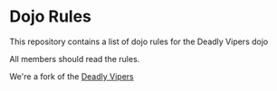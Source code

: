 Dojo Rules
==========

This repository contains a list of dojo rules for the Deadly Vipers dojo

All members should read the rules.

We're a fork of the [Deadly Vipers](https://github.com/deadlyvipers)